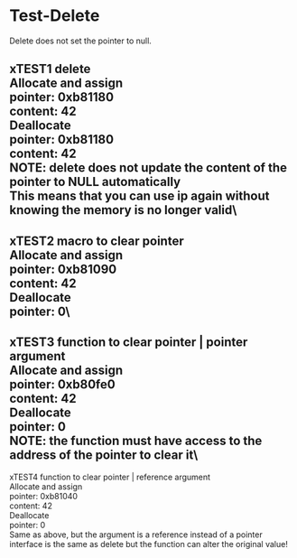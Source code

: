 # Test-Delete
Delete does not set the pointer to null.
    
xTEST1 delete\
Allocate and assign\
pointer: 0xb81180\
content: 42\
Deallocate\
pointer: 0xb81180\
content: 42\
NOTE: delete does not update the content of the pointer to NULL automatically\
This means that you can use ip again without knowing the memory is no longer valid\
-------------------------------------------
  
xTEST2 macro to clear pointer\
Allocate and assign\
pointer: 0xb81090\
content: 42\
Deallocate\
pointer: 0\
-------------------------------------------

xTEST3 function to clear pointer | pointer argument\
Allocate and assign\
pointer: 0xb80fe0\
content: 42\
Deallocate\
pointer: 0\
NOTE: the function must have access to the address of the pointer to clear it\
-------------------------------------------

xTEST4 function to clear pointer | reference argument\
Allocate and assign\
pointer: 0xb81040\
content: 42\
Deallocate\
pointer: 0\
Same as above, but the argument is a reference instead of a pointer\
interface is the same as delete but the function can alter the original value!

